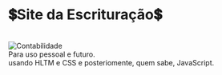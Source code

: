 # 💲Site da Escrituração💲 
<br>
<img src="https://th.bing.com/th/id/OIG._cA2vr5E9jz4KP5YYXFH?w=270&h=270&c=6&r=0&o=5&pid=ImgGn" alt="Contabilidade">
<br>
 Para uso pessoal e futuro. <br>
 usando HLTM e CSS e posteriomente, quem sabe, JavaScript.



